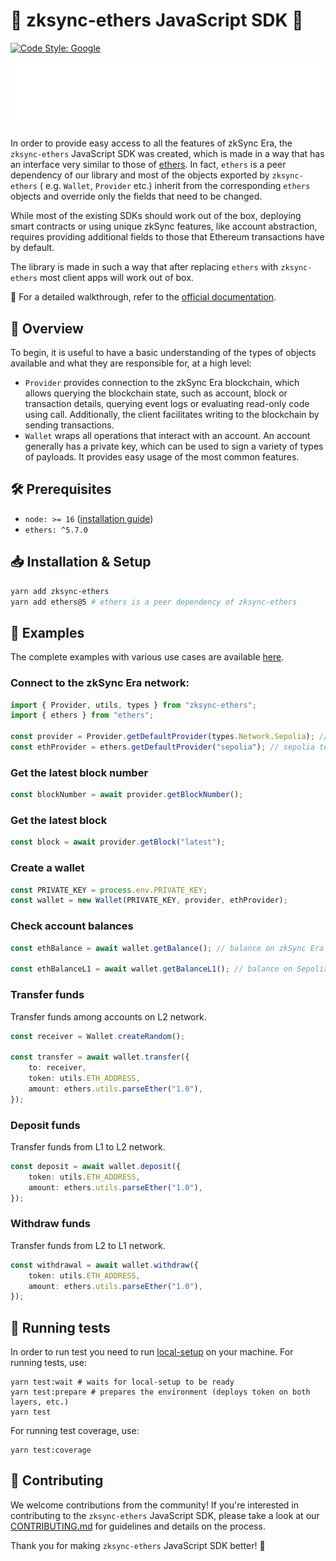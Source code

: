 # 🚀 zksync-ethers JavaScript SDK 🚀

[![Code Style: Google](https://img.shields.io/badge/code%20style-google-blueviolet.svg)](https://github.com/google/gts)

[![ZKsync Era Logo](logo.svg)](https://zksync.io/)

In order to provide easy access to all the features of zkSync Era, the `zksync-ethers` JavaScript SDK was created,
which is made in a way that has an interface very similar to those of [ethers](https://docs.ethers.io/v6/). In
fact, `ethers` is a peer dependency of our library and most of the objects exported by `zksync-ethers` (
e.g. `Wallet`, `Provider` etc.) inherit from the corresponding `ethers` objects and override only the fields that need
to be changed.

While most of the existing SDKs should work out of the box, deploying smart contracts or using unique zkSync features,
like account abstraction, requires providing additional fields to those that Ethereum transactions have by default.

The library is made in such a way that after replacing `ethers` with `zksync-ethers` most client apps will work out of
box.

🔗 For a detailed walkthrough, refer to the [official documentation](https://docs.zksync.io/sdk/js/ethers/v5/getting-started).

## 📌 Overview

To begin, it is useful to have a basic understanding of the types of objects available and what they are responsible for, at a high level:

-   `Provider` provides connection to the zkSync Era blockchain, which allows querying the blockchain state, such as account, block or transaction details,
    querying event logs or evaluating read-only code using call. Additionally, the client facilitates writing to the blockchain by sending
    transactions.
-   `Wallet` wraps all operations that interact with an account. An account generally has a private key, which can be used to sign a variety of
    types of payloads. It provides easy usage of the most common features.

## 🛠 Prerequisites

-   `node: >= 16` ([installation guide](https://nodejs.org/en/download/package-manager))
-   `ethers: ^5.7.0`

## 📥 Installation & Setup

```bash
yarn add zksync-ethers
yarn add ethers@5 # ethers is a peer dependency of zksync-ethers
```

## 📝 Examples

The complete examples with various use cases are available [here](https://github.com/zksync-sdk/zksync2-examples/tree/main/js).

### Connect to the zkSync Era network:

```ts
import { Provider, utils, types } from "zksync-ethers";
import { ethers } from "ethers";

const provider = Provider.getDefaultProvider(types.Network.Sepolia); // zkSync Era testnet (L2)
const ethProvider = ethers.getDefaultProvider("sepolia"); // sepolia testnet (L1)
```

### Get the latest block number

```ts
const blockNumber = await provider.getBlockNumber();
```

### Get the latest block

```ts
const block = await provider.getBlock("latest");
```

### Create a wallet

```ts
const PRIVATE_KEY = process.env.PRIVATE_KEY;
const wallet = new Wallet(PRIVATE_KEY, provider, ethProvider);
```

### Check account balances

```ts
const ethBalance = await wallet.getBalance(); // balance on zkSync Era network

const ethBalanceL1 = await wallet.getBalanceL1(); // balance on Sepolia network
```

### Transfer funds

Transfer funds among accounts on L2 network.

```ts
const receiver = Wallet.createRandom();

const transfer = await wallet.transfer({
    to: receiver,
    token: utils.ETH_ADDRESS,
    amount: ethers.utils.parseEther("1.0"),
});
```

### Deposit funds

Transfer funds from L1 to L2 network.

```ts
const deposit = await wallet.deposit({
    token: utils.ETH_ADDRESS,
    amount: ethers.utils.parseEther("1.0"),
});
```

### Withdraw funds

Transfer funds from L2 to L1 network.

```ts
const withdrawal = await wallet.withdraw({
    token: utils.ETH_ADDRESS,
    amount: ethers.utils.parseEther("1.0"),
});
```

## 🤖 Running tests

In order to run test you need to run [local-setup](https://github.com/matter-labs/local-setup) on your machine.
For running tests, use:

```shell
yarn test:wait # waits for local-setup to be ready
yarn test:prepare # prepares the environment (deploys token on both layers, etc.)
yarn test
```

For running test coverage, use:

```shell
yarn test:coverage
```

## 🤝 Contributing

We welcome contributions from the community! If you're interested in contributing to the `zksync-ethers` JavaScript SDK,
please take a look at our [CONTRIBUTING.md](./.github/CONTRIBUTING.md) for guidelines and details on the process.

Thank you for making `zksync-ethers` JavaScript SDK better! 🙌

